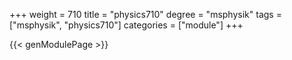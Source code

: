 +++
weight = 710
title = "physics710"
degree = "msphysik"
tags = ["msphysik", "physics710"]
categories = ["module"]
+++

{{< genModulePage >}}

